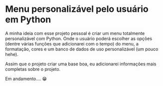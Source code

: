 # Menu personalizável pelo usuário em Python

A minha ideia com esse projeto pessoal é criar um menu totalmente personalizável com Python. Onde o usuário poderá escolher as opções (dentre várias funções que adicionarei com o tempo) do menu, a formatação, cores e um banco de dados de uso personalizável (um pouco hehe).

Assim que o projeto criar uma base boa, eu adicionarei informações mais completas sobre o projeto.

Em andamento.... 😁
